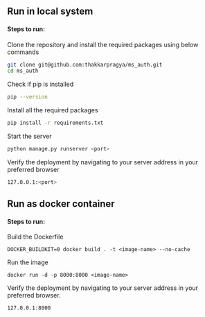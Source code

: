 ## Run in local system


#### Steps to run:

Clone the repository and install the required packages using below commands
```sh
git clone git@github.com:thakkarpragya/ms_auth.git
cd ms_auth
```

Check if pip is installed

```sh
pip --version
```

Install all the required packages

```sh
pip install -r requirements.txt
```

Start the server

```sh
python manage.py runserver <port>
```

Verify the deployment by navigating to your server address in your preferred browser

```sh
127.0.0.1:<port>
```

## Run as docker container

#### Steps to run:

Build the Dockerfile

```
DOCKER_BUILDKIT=0 docker build . -t <image-name> --no-cache
```

Run the image
```
docker run -d -p 8000:8000 <image-name>
```

Verify the deployment by navigating to your server address in your preferred browser.

```sh
127.0.0.1:8000
```

